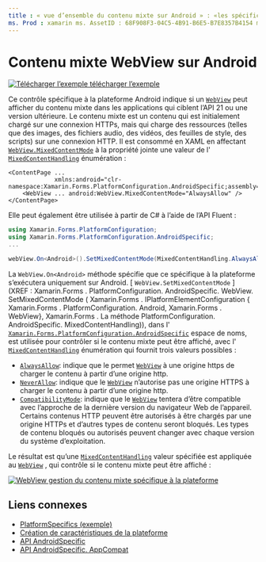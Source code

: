```yaml
---
title : « vue d’ensemble du contenu mixte sur Android » : «les spécificités de la plateforme vous permettent d’utiliser des fonctionnalités uniquement disponibles sur une plateforme spécifique, sans implémenter de convertisseurs ou d’effets personnalisés. Cet article explique comment utiliser le spécifique à la plateforme Android qui affiche du contenu mixte dans une WebView dans des applications qui ciblent l’API 21 ou une version ultérieure.»
ms. Prod : xamarin ms. AssetID : 68F908F3-04C5-4B91-B6E5-B7E8357B4154 ms. Technology : xamarin-Forms Author : davidbritch ms. Author : dabritch ms. Date : 07/10/2018 No-Loc : [ Xamarin.Forms , Xamarin.Essentials ]
---
```


# <a name="webview-mixed-content-on-android"></a>Contenu mixte WebView sur Android

[![Télécharger ](~/media/shared/download.png) l’exemple télécharger l’exemple](https://docs.microsoft.com/samples/xamarin/xamarin-forms-samples/userinterface-platformspecifics)

Ce contrôle spécifique à la plateforme Android indique si un [`WebView`](xref:Xamarin.Forms.WebView) peut afficher du contenu mixte dans les applications qui ciblent l’API 21 ou une version ultérieure. Le contenu mixte est un contenu qui est initialement chargé sur une connexion HTTPs, mais qui charge des ressources (telles que des images, des fichiers audio, des vidéos, des feuilles de style, des scripts) sur une connexion HTTP. Il est consommé en XAML en affectant [`WebView.MixedContentMode`](xref:Xamarin.Forms.PlatformConfiguration.AndroidSpecific.WebView.MixedContentModeProperty) à la propriété jointe une valeur de l' [`MixedContentHandling`](xref:Xamarin.Forms.PlatformConfiguration.AndroidSpecific.MixedContentHandling) énumération :

```xaml
<ContentPage ...
             xmlns:android="clr-namespace:Xamarin.Forms.PlatformConfiguration.AndroidSpecific;assembly=Xamarin.Forms.Core">
    <WebView ... android:WebView.MixedContentMode="AlwaysAllow" />
</ContentPage>
```

Elle peut également être utilisée à partir de C# à l’aide de l’API Fluent :

```csharp
using Xamarin.Forms.PlatformConfiguration;
using Xamarin.Forms.PlatformConfiguration.AndroidSpecific;
...

webView.On<Android>().SetMixedContentMode(MixedContentHandling.AlwaysAllow);
```

La `WebView.On<Android>` méthode spécifie que ce spécifique à la plateforme s’exécutera uniquement sur Android. [ `WebView.SetMixedContentMode` ] (XREF : Xamarin.Forms . PlatformConfiguration. AndroidSpecific. WebView. SetMixedContentMode ( Xamarin.Forms . IPlatformElementConfiguration { Xamarin.Forms . PlatformConfiguration. Android, Xamarin.Forms . WebView}, Xamarin.Forms . La méthode PlatformConfiguration. AndroidSpecific. MixedContentHandling)), dans l' [`Xamarin.Forms.PlatformConfiguration.AndroidSpecific`](xref:Xamarin.Forms.PlatformConfiguration.AndroidSpecific) espace de noms, est utilisée pour contrôler si le contenu mixte peut être affiché, avec l' [`MixedContentHandling`](xref:Xamarin.Forms.PlatformConfiguration.AndroidSpecific.MixedContentHandling) énumération qui fournit trois valeurs possibles :

- [`AlwaysAllow`](xref:Xamarin.Forms.PlatformConfiguration.AndroidSpecific.MixedContentHandling.AlwaysAllow): indique que le permet [`WebView`](xref:Xamarin.Forms.WebView) à une origine https de charger le contenu à partir d’une origine http.
- [`NeverAllow`](xref:Xamarin.Forms.PlatformConfiguration.AndroidSpecific.MixedContentHandling.NeverAllow): indique que le [`WebView`](xref:Xamarin.Forms.WebView) n’autorise pas une origine HTTPS à charger le contenu à partir d’une origine http.
- [`CompatibilityMode`](xref:Xamarin.Forms.PlatformConfiguration.AndroidSpecific.MixedContentHandling.CompatibilityMode): indique que le [`WebView`](xref:Xamarin.Forms.WebView) tentera d’être compatible avec l’approche de la dernière version du navigateur Web de l’appareil. Certains contenus HTTP peuvent être autorisés à être chargés par une origine HTTPs et d’autres types de contenu seront bloqués. Les types de contenu bloqués ou autorisés peuvent changer avec chaque version du système d’exploitation.

Le résultat est qu’une [`MixedContentHandling`](xref:Xamarin.Forms.PlatformConfiguration.AndroidSpecific.MixedContentHandling) valeur spécifiée est appliquée au [`WebView`](xref:Xamarin.Forms.WebView) , qui contrôle si le contenu mixte peut être affiché :

[![WebView gestion du contenu mixte spécifique à la plateforme](webview-mixed-content-images/webview-mixedcontent.png "WebView gestion du contenu mixte spécifique à la plateforme")](webview-mixed-content-images/webview-mixedcontent-large.png#lightbox "WebView gestion du contenu mixte spécifique à la plateforme")

## <a name="related-links"></a>Liens connexes

- [PlatformSpecifics (exemple)](https://docs.microsoft.com/samples/xamarin/xamarin-forms-samples/userinterface-platformspecifics)
- [Création de caractéristiques de la plateforme](~/xamarin-forms/platform/platform-specifics/index.md#creating-platform-specifics)
- [API AndroidSpecific](xref:Xamarin.Forms.PlatformConfiguration.AndroidSpecific)
- [API AndroidSpecific. AppCompat](xref:Xamarin.Forms.PlatformConfiguration.AndroidSpecific.AppCompat)
